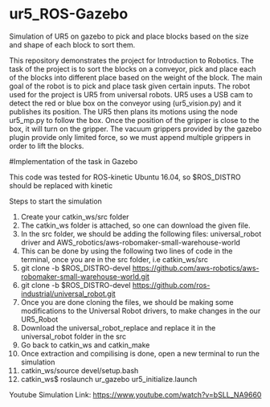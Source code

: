 # ur5_ROS-Gazebo
Simulation of UR5 on gazebo to pick and place blocks based on the size and shape of each block to sort them.

This repository demonstrates the project for Introduction to Robotics. The task of the project is to sort the blocks on a conveyor, pick and place each of the blocks into different place based on the weight of the block. The main goal of the robot is to pick and place task given certain inputs. The robot used for the project is UR5 from universal robots. UR5 uses a USB cam to detect the red or blue box on the conveyor using (ur5_vision.py) and it publishes its position. The UR5 then plans its motions using the node ur5_mp.py to follow the box. Once the position of the gripper is close to the box, it will turn on the gripper. The vacuum grippers provided by the gazebo plugin provide only limited force, so we must append multiple grippers in order to lift the blocks.

#Implementation of the task in Gazebo

This code was tested for ROS-kinetic Ubuntu 16.04, so $ROS_DISTRO should be replaced with kinetic

Steps to start the simulation
1. Create your catkin_ws/src folder
2. The catkin_ws folder is attached, so one can download the given file.
3. In the src folder, we should be adding the following files: universal_robot driver and AWS_robotics/aws-robomaker-small-warehouse-world
4. This can be done by using the following two lines of code in the terminal, once you are in the src folder, i.e catkin_ws/src
5. git clone -b $ROS_DISTRO-devel https://github.com/aws-robotics/aws-robomaker-small-warehouse-world.git
6. git clone -b $ROS_DISTRO-devel https://github.com/ros-industrial/universal_robot.git
7. Once you are done cloning the files, we should be making some modifications to the Universal Robot drivers, to make changes in the our UR5_Robot
8. Download the universal_robot_replace and replace it in the universal_robot folder in the src
9. Go back to catkin_ws and catkin_make
10. Once extraction and compilising is done, open a new terminal to run the simulation
15. catkin_ws/source devel/setup.bash
16. catkin_ws$ roslaunch ur_gazebo ur5_initialize.launch


Youtube Simulation Link: https://www.youtube.com/watch?v=bSLL_NA9660
